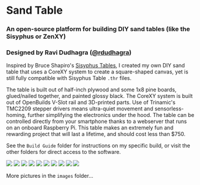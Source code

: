 # Sand Table
### An open-source platform for building DIY sand tables (like the Sisyphus or ZenXY)
### Designed by Ravi Dudhagra ([@rdudhagra](https://github.com/rdudhagra))

Inspired by Bruce Shapiro's [Sisyphus Tables](https://sisyphus-industries.com/), I created my own DIY sand table that uses a CoreXY system to create a square-shaped canvas, yet is still fully compatible with Sisyphus Table `.thr` files. 

The table is built out of half-inch plywood and some 1x8 pine boards, glued/nailed together, and painted glossy black. The CoreXY system is built out of OpenBuilds V-Slot rail and 3D-printed parts. Use of Trinamic's TMC2209 stepper drivers means ultra-quiet movement and sensorless-homing, further simplifying the electronics under the hood. The table can be controlled directly from your smartphone thanks to a webserver that runs on an onboard Raspberry Pi. This table makes an extremely fun and rewarding project that will last a lifetime, and should cost less than $750.

See the `Build Guide` folder for instructions on my specific build, or visit the other folders for direct access to the software.

![](images/DSC00627.jpeg)
![](images/DSC00635.jpeg)
![](images/DSC00630.jpeg)
![](images/DSC00602.jpeg)
![](images/DSC00608.jpeg)
![](images/DSC00617.jpeg)
![](images/DSC00585.jpeg)
![](images/DSC00634.jpeg)
![](images/DSC00632.jpeg)
![](images/DSC00587.jpeg)

More pictures in the `images` folder...